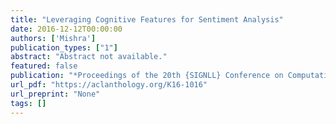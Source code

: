 ```yaml
---
title: "Leveraging Cognitive Features for Sentiment Analysis"
date: 2016-12-12T00:00:00
authors: ['Mishra']
publication_types: ["1"]
abstract: "Abstract not available."
featured: false
publication: "*Proceedings of the 20th {SIGNLL} Conference on Computational Natural Language Learning*"
url_pdf: "https://aclanthology.org/K16-1016"
url_preprint: "None"
tags: []
---
```

